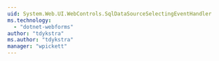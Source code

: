 ```yaml
---
uid: System.Web.UI.WebControls.SqlDataSourceSelectingEventHandler
ms.technology: 
  - "dotnet-webforms"
author: "tdykstra"
ms.author: "tdykstra"
manager: "wpickett"
---
```

